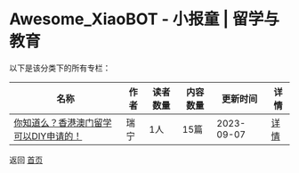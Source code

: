 # Awesome_XiaoBOT - 小报童 | 留学与教育

以下是该分类下的所有专栏：

| 名称 | 作者 | 读者数量 | 内容数量 | 更新时间 | 详情 |
|------|------|----------|----------|----------|------|
| [你知道么？香港澳门留学可以DIY申请的！](https://xiaobot.net/p/Ruinin?refer=0b133df9-27dc-423b-8101-639049001c13) | 瑞宁 | 1人 | 15篇 |  2023-09-07 | [详情](data/Ruinin.md) |


返回 [首页](../README.md)
